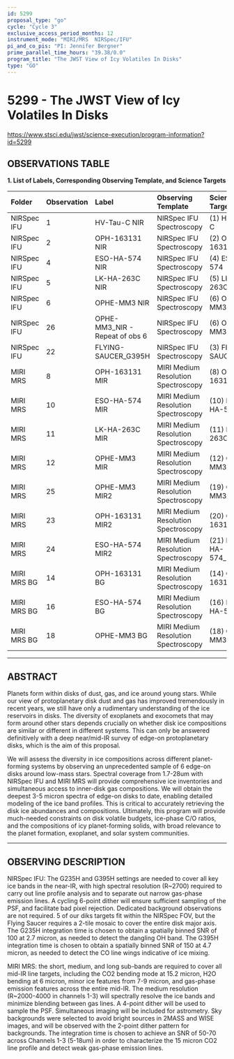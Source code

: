 ```yaml
---
id: 5299
proposal_type: "go"
cycle: "Cycle 3"
exclusive_access_period_months: 12
instrument_mode: "MIRI/MRS  NIRSpec/IFU"
pi_and_co_pis: "PI: Jennifer Bergner"
prime_parallel_time_hours: "39.38/0.0"
program_title: "The JWST View of Icy Volatiles In Disks"
type: "GO"
---
```

# 5299 - The JWST View of Icy Volatiles In Disks
https://www.stsci.edu/jwst/science-execution/program-information?id=5299
## OBSERVATIONS TABLE
**1. List of Labels, Corresponding Observing Template, and Science Targets**

| Folder          | Observation | Label                       | Observing Template                     | Science Target            |
| :-------------- | :---------- | :-------------------------- | :------------------------------------- | :------------------------ |
| NIRSpec IFU     | 1           | HV-Tau-C NIR                | NIRSpec IFU Spectroscopy               | (1) HV-TAU-C              |
| NIRSpec IFU     | 2           | OPH-163131 NIR              | NIRSpec IFU Spectroscopy               | (2) OPH-163131            |
| NIRSpec IFU     | 4           | ESO-HA-574 NIR              | NIRSpec IFU Spectroscopy               | (4) ESO-HA-574            |
| NIRSpec IFU     | 5           | LK-HA-263C NIR              | NIRSpec IFU Spectroscopy               | (5) LK-HA-263C            |
| NIRSpec IFU     | 6           | OPHE-MM3 NIR                | NIRSpec IFU Spectroscopy               | (6) OPHE-MM3              |
| NIRSpec IFU     | 26          | OPHE-MM3_NIR - Repeat of obs 6 | NIRSpec IFU Spectroscopy               | (6) OPHE-MM3              |
| NIRSpec IFU     | 22          | FLYING-SAUCER_G395H         | NIRSpec IFU Spectroscopy               | (3) FLYING-SAUCER         |
| MIRI MRS        | 8           | OPH-163131 MIR              | MIRI Medium Resolution Spectroscopy    | (8) OPH-163131_MIR        |
| MIRI MRS        | 10          | ESO-HA-574 MIR              | MIRI Medium Resolution Spectroscopy    | (10) ESO-HA-574_MIR       |
| MIRI MRS        | 11          | LK-HA-263C MIR              | MIRI Medium Resolution Spectroscopy    | (11) LK-HA-263C_MIR       |
| MIRI MRS        | 12          | OPHE-MM3 MIR                | MIRI Medium Resolution Spectroscopy    | (12) OPHE-MM3_MIR         |
| MIRI MRS        | 25          | OPHE-MM3 MIR2               | MIRI Medium Resolution Spectroscopy    | (19) OPHE-MM3_MIR2        |
| MIRI MRS        | 23          | OPH-163131 MIR2             | MIRI Medium Resolution Spectroscopy    | (20) OPH-163131_MIR2      |
| MIRI MRS        | 24          | ESO-HA-574 MIR2             | MIRI Medium Resolution Spectroscopy    | (21) ESO-HA-574_MIR2      |
| MIRI MRS BG     | 14          | OPH-163131 BG               | MIRI Medium Resolution Spectroscopy    | (14) OPH-163131_BG        |
| MIRI MRS BG     | 16          | ESO-HA-574 BG               | MIRI Medium Resolution Spectroscopy    | (16) ESO-HA-574_BG        |
| MIRI MRS BG     | 18          | OPHE-MM3 BG                 | MIRI Medium Resolution Spectroscopy    | (18) OPHE-MM3_BG          |

---

## ABSTRACT

Planets form within disks of dust, gas, and ice around young stars. While our view of protoplanetary disk dust and gas has improved tremendously in recent years, we still have only a rudimentary understanding of the ice reservoirs in disks. The diversity of exoplanets and exocomets that may form around other stars depends crucially on whether disk ice compositions are similar or different in different systems. This can only be answered definitively with a deep near/mid-IR survey of edge-on protoplanetary disks, which is the aim of this proposal.

We will assess the diversity in ice compositions across different planet-forming systems by observing an unprecedented sample of 6 edge-on disks around low-mass stars. Spectral coverage from 1.7-28um with NIRSpec IFU and MIRI MRS will provide comprehensive ice inventories and simultaneous access to inner-disk gas compositions. We will obtain the deepest 3-5 micron spectra of edge-on disks to date, enabling detailed modeling of the ice band profiles. This is critical to accurately retrieving the disk ice abundances and compositions. Ultimately, this program will provide much-needed constraints on disk volatile budgets, ice-phase C/O ratios, and the compositions of icy planet-forming solids, with broad relevance to the planet formation, exoplanet, and solar system communities.

---

## OBSERVING DESCRIPTION

NIRSpec IFU: The G235H and G395H settings are needed to cover all key ice bands in the near-IR, with high spectral resolution (R~2700) required to carry out line profile analysis and to separate out narrow gas-phase emission lines. A cycling 6-point dither will ensure sufficient sampling of the PSF, and facilitate bad pixel rejection. Dedicated background observations are not required. 5 of our diks targets fit within the NIRSpec FOV, but the Flying Saucer requires a 2-tile mosaic to cover the entire disk major axis. The G235H integration time is chosen to obtain a spatially binned SNR of 100 at 2.7 micron, as needed to detect the dangling OH band. The G395H integration time is chosen to obtain a spatially binned SNR of 150 at 4.7 micron, as needed to detect the CO line wings indicative of ice mixing.

MIRI MRS: the short, medium, and long sub-bands are required to cover all mid-IR line targets, including the CO2 bending mode at 15.2 micron, H2O bending at 6 micron, minor ice features from 7-9 micron, and gas-phase emission features across the entire mid-IR. The medium resolution (R~2000-4000 in channels 1-3) will spectrally resolve the ice bands and minimize blending between gas lines. A 4-point dither will be used to sample the PSF. Simultaneous imaging will be included for astrometry. Sky backgrounds were selected to avoid bright sources in 2MASS and WISE images, and will be observed with the 2-point dither pattern for backgrounds. The integration time is chosen to achieve an SNR of 50-70 across Channels 1-3 (5-18um) in order to characterize the 15 micron CO2 line profile and detect weak gas-phase emission lines.